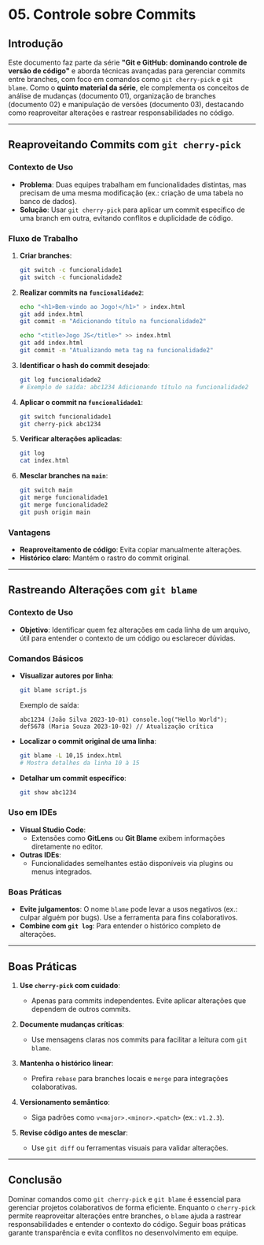 # 05. Controle sobre Commits  

## Introdução  
Este documento faz parte da série **"Git e GitHub: dominando controle de versão de código"** e aborda técnicas avançadas para gerenciar commits entre branches, com foco em comandos como `git cherry-pick` e `git blame`. Como o **quinto material da série**, ele complementa os conceitos de análise de mudanças (documento 01), organização de branches (documento 02) e manipulação de versões (documento 03), destacando como reaproveitar alterações e rastrear responsabilidades no código.  

---

## Reaproveitando Commits com `git cherry-pick`  

### Contexto de Uso  
- **Problema**: Duas equipes trabalham em funcionalidades distintas, mas precisam de uma mesma modificação (ex.: criação de uma tabela no banco de dados).  
- **Solução**: Usar `git cherry-pick` para aplicar um commit específico de uma branch em outra, evitando conflitos e duplicidade de código.  

### Fluxo de Trabalho  
1. **Criar branches**:  
   ```bash  
   git switch -c funcionalidade1  
   git switch -c funcionalidade2  
   ```  

2. **Realizar commits na `funcionalidade2`**:  
   ```bash  
   echo "<h1>Bem-vindo ao Jogo!</h1>" > index.html  
   git add index.html  
   git commit -m "Adicionando título na funcionalidade2"  

   echo "<title>Jogo JS</title>" >> index.html  
   git add index.html  
   git commit -m "Atualizando meta tag na funcionalidade2"  
   ```  

3. **Identificar o hash do commit desejado**:  
   ```bash  
   git log funcionalidade2  
   # Exemplo de saída: abc1234 Adicionando título na funcionalidade2  
   ```  

4. **Aplicar o commit na `funcionalidade1`**:  
   ```bash  
   git switch funcionalidade1  
   git cherry-pick abc1234  
   ```  

5. **Verificar alterações aplicadas**:  
   ```bash  
   git log  
   cat index.html  
   ```  

6. **Mesclar branches na `main`**:  
   ```bash  
   git switch main  
   git merge funcionalidade1  
   git merge funcionalidade2  
   git push origin main  
   ```  

### Vantagens  
- **Reaproveitamento de código**: Evita copiar manualmente alterações.  
- **Histórico claro**: Mantém o rastro do commit original.  

---

## Rastreando Alterações com `git blame`  

### Contexto de Uso  
- **Objetivo**: Identificar quem fez alterações em cada linha de um arquivo, útil para entender o contexto de um código ou esclarecer dúvidas.  

### Comandos Básicos  
- **Visualizar autores por linha**:  
  ```bash  
  git blame script.js  
  ```  
  Exemplo de saída:  
  ```
  abc1234 (João Silva 2023-10-01) console.log("Hello World");
  def5678 (Maria Souza 2023-10-02) // Atualização crítica
  ```  

- **Localizar o commit original de uma linha**:  
  ```bash  
  git blame -L 10,15 index.html  
  # Mostra detalhes da linha 10 à 15  
  ```  

- **Detalhar um commit específico**:  
  ```bash  
  git show abc1234  
  ```  

### Uso em IDEs  
- **Visual Studio Code**:  
  - Extensões como **GitLens** ou **Git Blame** exibem informações diretamente no editor.  
- **Outras IDEs**:  
  - Funcionalidades semelhantes estão disponíveis via plugins ou menus integrados.  

### Boas Práticas  
- **Evite julgamentos**: O nome `blame` pode levar a usos negativos (ex.: culpar alguém por bugs). Use a ferramenta para fins colaborativos.  
- **Combine com `git log`**: Para entender o histórico completo de alterações.  

---

## Boas Práticas  

1. **Use `cherry-pick` com cuidado**:  
   - Apenas para commits independentes. Evite aplicar alterações que dependem de outros commits.  

2. **Documente mudanças críticas**:  
   - Use mensagens claras nos commits para facilitar a leitura com `git blame`.  

3. **Mantenha o histórico linear**:  
   - Prefira `rebase` para branches locais e `merge` para integrações colaborativas.  

4. **Versionamento semântico**:  
   - Siga padrões como `v<major>.<minor>.<patch>` (ex.: `v1.2.3`).  

5. **Revise código antes de mesclar**:  
   - Use `git diff` ou ferramentas visuais para validar alterações.  

---

## Conclusão  
Dominar comandos como `git cherry-pick` e `git blame` é essencial para gerenciar projetos colaborativos de forma eficiente. Enquanto o `cherry-pick` permite reaproveitar alterações entre branches, o `blame` ajuda a rastrear responsabilidades e entender o contexto do código. Seguir boas práticas garante transparência e evita conflitos no desenvolvimento em equipe.  

